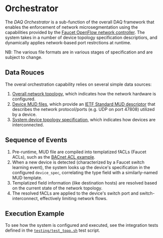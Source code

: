 # Orchestrator

The _DAQ Orchestrator_ is a sub-function of the overall DAQ framework that
enables the enforcement of network microsegmentation using the capabilities provided
by the [Faucet OpenFlow network controller](https://faucet.nz/). The system takes
in a number of device topology specification descriptiors, and dynamically applies
network-based port restrctions at runtime.

NB: The various file formats are in various stages of specification and are subject
to change.

## Data Rouces

The overal orchestration capability relies on several simple data sources:
1. [Overall network topology](topologies.md), which indicates how the network hardware is configured.
2. [Device MUD files](../mud_files), which provide an
[IETF Standard MUD descriptor](https://datatracker.ietf.org/doc/draft-ietf-opsawg-mud/) that describes
the network protocol/ports (e.g. UDP on port 47808) utilized by a device.
3. [System device topology specification](../misc/device_specs_bacnet_star.json), which indicates how
devices are interconnected.

## Sequence of Events

1. Pre-runtime, MUD file are compiled into templatized fACLs (Faucet ACLs), such as the
[BACnet ACL example](../setup/acl_templates/template_bacnet_acl.yaml).
2. When a new device is detected (characterized by a Faucet switch learning event), the system
looks up the device's specification in the configured `device_spec`, correlating the type
field with a similarly-named MUD template.
3. Templatized field information (like destination hosts) are resolved based on the current
state of the network topology.
4. The resolved fACLs are applied to the device's switch port and switch-interconnect,
effectively limiting network flows.

## Execution Example

To see how the system is configured and executed, see the integration tests defined in the
[`testing/test_topo.sh`](../testing/test_topo.sh) test script.
